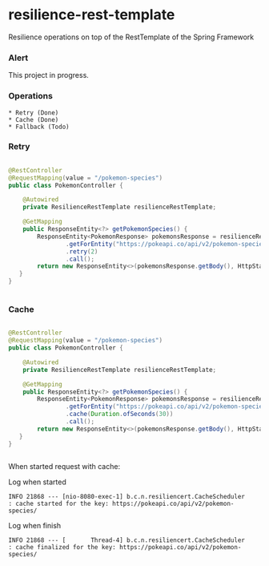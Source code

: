 # resilience-rest-template
Resilience operations on top of the RestTemplate of the Spring Framework

### Alert

This project in progress.

### Operations

    * Retry (Done)
    * Cache (Done)
    * Fallback (Todo)

### Retry 

```java

@RestController
@RequestMapping(value = "/pokemon-species")
public class PokemonController {

    @Autowired
    private ResilienceRestTemplate resilienceRestTemplate;

    @GetMapping
    public ResponseEntity<?> getPokemonSpecies() {
        ResponseEntity<PokemonResponse> pokemonsResponse = resilienceRestTemplate
                .getForEntity("https://pokeapi.co/api/v2/pokemon-species/", PokemonResponse.class)
                .retry(2)
                .call();
        return new ResponseEntity<>(pokemonsResponse.getBody(), HttpStatus.OK);
   }
}
   
```

### Cache

```java

@RestController
@RequestMapping(value = "/pokemon-species")
public class PokemonController {

    @Autowired
    private ResilienceRestTemplate resilienceRestTemplate;

    @GetMapping
    public ResponseEntity<?> getPokemonSpecies() {
        ResponseEntity<PokemonResponse> pokemonsResponse = resilienceRestTemplate
                .getForEntity("https://pokeapi.co/api/v2/pokemon-species/", PokemonResponse.class)
                .cache(Duration.ofSeconds(30))
                .call();
        return new ResponseEntity<>(pokemonsResponse.getBody(), HttpStatus.OK);
   }
}
   
```

When started request with cache:

Log when started

```
INFO 21868 --- [nio-8080-exec-1] b.c.n.resiliencert.CacheScheduler        : cache started for the key: https://pokeapi.co/api/v2/pokemon-species/
```

Log when finish

```
INFO 21868 --- [       Thread-4] b.c.n.resiliencert.CacheScheduler        : cache finalized for the key: https://pokeapi.co/api/v2/pokemon-species/
```

